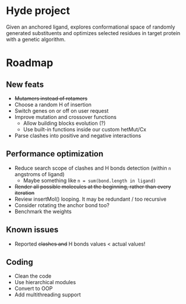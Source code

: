 # Hyde project
Given an anchored ligand, explores conformational space of randomly generated substituents and optimizes selected residues in target protein with a genetic algorithm.

# Roadmap
## New feats
* ~~Mutamers instead of rotamers~~
* Choose a random H of insertion
* Switch genes on or off on user request
* Improve mutation and crossover functions
	- Allow building blocks evolution (?)
	- Use built-in functions inside our custom hetMut/Cx
* Parse clashes into positive and negative interactions

## Performance optimization
* Reduce search scope of clashes and H bonds detection (within `n` angstroms of ligand)
	- Maybe something like ```n = sum(bond.length in ligand)```
* ~~Render all possible molecules at the beginning, rather than every iteration~~
* Review insertMol() looping. It may be redundant / too recursive
* Consider rotating the anchor bond too?
* Benchmark the weights

## Known issues
* Reported ~~clashes and~~ H bonds values < actual values!

## Coding
* Clean the code
* Use hierarchical modules
* Convert to OOP
* Add multithreading support